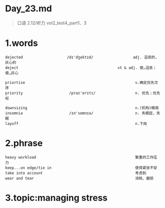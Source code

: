 # Day_23.md
> 口语 2.12/听力 vol2_test4_part1、3
# 1.words
    dejected                    /dɪ'dʒektɪd/                  adj. 沮丧的，灰心的
    deject                                             vt & adj. 使…沮丧；使…灰心

    priortise                                                  v.确定优先次序
    priority                     /praɪ'ɒrɪtɪ/                  n. 优先；优先权

    downsizing                                                 n.(机构)精简
    insomnia                     /ɪn'sɒmnɪə/                   n. 失眠症，失眠
    layoff                                                     n.下岗

# 2.phrase
    heavy workload                                             繁重的工作压力
    keep...on edge/tie in                                      使得紧张不安
    take into account                                          考虑到
    wear and tear                                              消耗、磨损




# 3.topic:managing stress